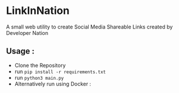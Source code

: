 # LinkInNation
A small web utility to create Social Media Shareable Links created by Developer Nation

## Usage :

- Clone the Repository
- run ```pip install -r requirements.txt```
- run ```python3 main.py```
- Alternatively run using Docker :
